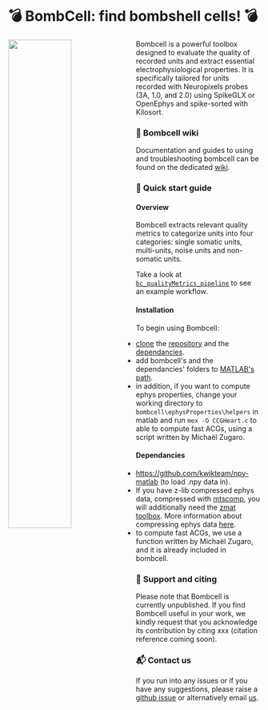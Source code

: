 # 💣 BombCell: find bombshell cells! 💣

<img align="left" src="https://github.com/Julie-Fabre/bombcell/blob/master/images/bombcell_logo_crop_small_flame.png" width=50% height=50%>

Bombcell is a powerful toolbox designed to evaluate the quality of recorded units and extract essential electrophysiological properties. It is specifically tailored for units recorded with Neuropixels probes (3A, 1.0, and 2.0) using SpikeGLX or OpenEphys and spike-sorted with Kilosort.

### 📔 Bombcell wiki

Documentation and guides to using and troubleshooting bombcell can be found on the dedicated [wiki](https://github.com/Julie-Fabre/bombcell/wiki).

### 🏁 Quick start guide

#### Overview

Bombcell extracts relevant quality metrics to categorize units into four categories: single somatic units, multi-units, noise units and non-somatic units.

Take a look at [`bc_qualityMetrics_pipeline`](https://github.com/Julie-Fabre/bombcell/blob/master/bc_qualityMetrics_pipeline.m) to see an example workflow.

#### Installation

To begin using Bombcell:
- [clone](https://docs.github.com/en/repositories/creating-and-managing-repositories/cloning-a-repository) the [repository](https://github.com/Julie-Fabre/bombcell/bombcell) and the [dependancies](#Dependancies).
- add bombcell's and the dependancies' folders to [MATLAB's path](https://uk.mathworks.com/help/matlab/ref/pathtool.html).
- in addition, if you want to compute ephys properties, change your working directory to `bombcell\ephysProperties\helpers` in matlab and run `mex -O CCGHeart.c` to able to compute fast ACGs, using a script written by Michaël Zugaro.

#### Dependancies

- https://github.com/kwikteam/npy-matlab (to load .npy data in).
- If you have z-lib compressed ephys data, compressed with [mtscomp](https://github.com/int-brain-lab/mtscomp), you will additionally need the [zmat toolbox](https://uk.mathworks.com/matlabcentral/fileexchange/71434-zmat). More information about compressing ephys data [here](https://www.biorxiv.org/content/biorxiv/early/2023/05/24/2023.05.22.541700.full.pdf?%3Fcollection=). 
- to compute fast ACGs, we use a function written by Michaël Zugaro, and it is already included in bombcell.

### 🤗 Support and citing

Please note that Bombcell is currently unpublished. If you find Bombcell useful in your work, we kindly request that you acknowledge its contribution by citing xxx (citation reference coming soon).

### 📬 Contact us

If you run into any issues or if you have any suggestions, please raise a [github issue](https://github.com/Julie-Fabre/bombcell/issues) or alternatively email [us](mailto:julie.mfabre@gmail.com).
